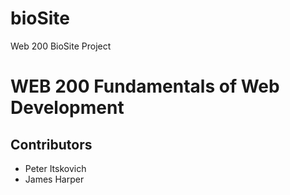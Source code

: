 # bioSite
Web 200 BioSite Project
<h1>WEB 200 Fundamentals of Web Development</h1>
<h2>Contributors</h2>
<ul>
  <li>Peter Itskovich</li>
  <li>James Harper</li>
 </ul>
